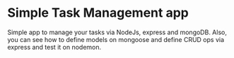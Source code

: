 # Simple Task Management app

Simple app to manage your tasks via NodeJs, express and mongoDB. Also, you can see how to define 
models on mongoose and define CRUD ops via express and test it on nodemon.
